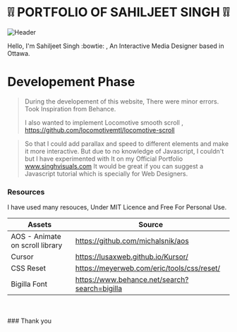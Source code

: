 # :grey_exclamation::grey_exclamation:   PORTFOLIO OF SAHILJEET SINGH   :grey_exclamation::grey_exclamation:

![Header](https://singhvisuals.com/mail/letterhead-2400px.png)



Hello, I'm Sahiljeet Singh :bowtie: , An Interactive Media Designer based in Ottawa. 


# Developement Phase

> During the developement of this website, There were minor errors.
> Took Inspiration from Behance.
> 
> I also wanted to implement Locomotive smooth scroll ,
https://github.com/locomotivemtl/locomotive-scroll

> So that I could add parallax and speed to different elements and make it more interactive.
> But due to no knowledge of Javascript, I couldn't but I have experimented with
> It on my Official Portfolio www.singhvisuals.com
> It would be great if you can suggest a Javascript tutorial which is specially for Web Designers.


### Resources

I have used many resouces, Under MIT Licence and Free For Personal Use.


| Assets | Source |
| ------ | ------ |
| AOS - Animate on scroll library | https://github.com/michalsnik/aos |
| Cursor | https://lusaxweb.github.io/Kursor/ |
| CSS Reset | https://meyerweb.com/eric/tools/css/reset/ |
| Bigilla Font | https://www.behance.net/search?search=bigilla |

<br>
<br>
### Thank you

